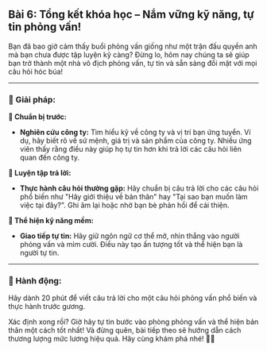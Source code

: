 ## Bài 6: Tổng kết khóa học – Nắm vững kỹ năng, tự tin phỏng vấn!

Bạn đã bao giờ cảm thấy buổi phỏng vấn giống như một trận đấu quyền anh mà bạn chưa được tập luyện kỹ càng? Đừng lo, hôm nay chúng ta sẽ giúp bạn trở thành một nhà vô địch phỏng vấn, tự tin và sẵn sàng đối mặt với mọi câu hỏi hóc búa!

---

### 📌 Giải pháp:

**🔹 Chuẩn bị trước:**
- **Nghiên cứu công ty:** Tìm hiểu kỹ về công ty và vị trí bạn ứng tuyển. Ví dụ, hãy biết rõ về sứ mệnh, giá trị và sản phẩm của công ty. Nhiều ứng viên thấy rằng điều này giúp họ tự tin hơn khi trả lời các câu hỏi liên quan đến công ty.

**🔹 Luyện tập trả lời:**
- **Thực hành câu hỏi thường gặp:** Hãy chuẩn bị câu trả lời cho các câu hỏi phổ biến như "Hãy giới thiệu về bản thân" hay "Tại sao bạn muốn làm việc tại đây?". Ghi âm lại hoặc nhờ bạn bè phản hồi để cải thiện.

**🔹 Thể hiện kỹ năng mềm:**
- **Giao tiếp tự tin:** Hãy giữ ngôn ngữ cơ thể mở, nhìn thẳng vào người phỏng vấn và mỉm cười. Điều này tạo ấn tượng tốt và thể hiện bạn là người tự tin.

---

### 🚀 Hành động:

Hãy dành 20 phút để viết câu trả lời cho một câu hỏi phỏng vấn phổ biến và thực hành trước gương. 

Xác định xong rồi? Giờ hãy tự tin bước vào phòng phỏng vấn và thể hiện bản thân một cách tốt nhất! Và đừng quên, bài tiếp theo sẽ hướng dẫn cách thương lượng mức lương hiệu quả. Hãy cùng khám phá nhé! 🎯🤝